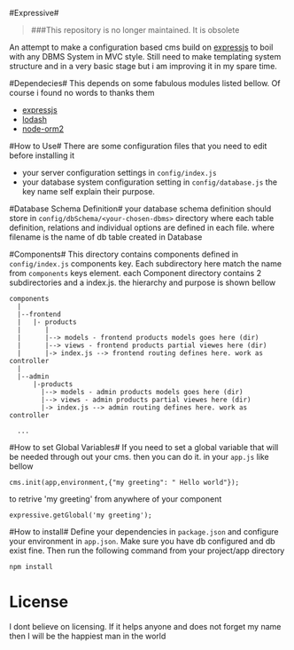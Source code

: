 #Expressive#

> ###This repository is no longer maintained. It is obsolete

An attempt to make a configuration based cms build on [expressjs](http://www.expressjs.com) to boil with any DBMS System in MVC style. Still need to make templating system structure and in a very basic stage
but i am improving it in my spare time.

#Dependecies#
This depends on some fabulous modules listed bellow. Of course i found no words to thanks them

* [expressjs](http://www.expressjs.com)
* [lodash](http://lodash.com)
* [node-orm2](http://dresende.github.io/node-orm2/)

#How to Use#
There are some configuration files that you need to edit before installing it

* your server configuration settings in `config/index.js`
* your database system configuration setting in `config/database.js`
the key name  self explain their purpose.

#Database Schema Definition#
 your database schema definition should store in `config/dbSchema/<your-chosen-dbms>` directory where each
 table definition, relations and individual options are defined in each file. where filename is the name of
 db table created in Database

#Components#
This directory contains components defined in `config/index.js` components key. Each subdirectory here match the name from  `components` keys element.
each Component directory contains 2 subdirectories  and a index.js.  the hierarchy and purpose is shown bellow

```
components
  |
  |--frontend
  |   |- products
  |      |
  |      |--> models - frontend products models goes here (dir)
  |      |--> views - frontend products partial viewes here (dir)
  |      |-> index.js --> frontend routing defines here. work as controller
  |
  |--admin
      |-products
        |--> models - admin products models goes here (dir)
        |--> views - admin products partial viewes here (dir)
        |-> index.js --> admin routing defines here. work as controller

  ...
```
#How to set Global Variables#
If you need to set a global variable that will be needed through out your cms. then you can do it. in your `app.js` like bellow

```
cms.init(app,environment,{"my greeting": " Hello world"});

```

to retrive 'my greeting' from anywhere of your component

```
expressive.getGlobal('my greeting');

```
#How to install#
Define your dependencies in `package.json` and configure your environment in `app.json`. Make sure you have db configured and db exist fine.
Then run the following command from your project/app directory

```
npm install
```

# License
I dont believe on licensing. If it helps anyone and does not forget my name then I will be the happiest man in the world

